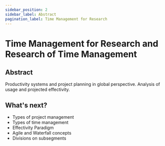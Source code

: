 ```yaml
---
sidebar_position: 2
sidebar_label: Abstract
pagination_label: Time Management for Research
---
```


# Time Management for Research and Research of Time Management
## Abstract

Productivity systems and project planning in global perspective. Analysis of usage and projected effectivity.


## What's next?

- Types of project management
- Types of time management
- Effectivity Paradigm
- Agile and Waterfall concepts
- Divisions on subsegments
